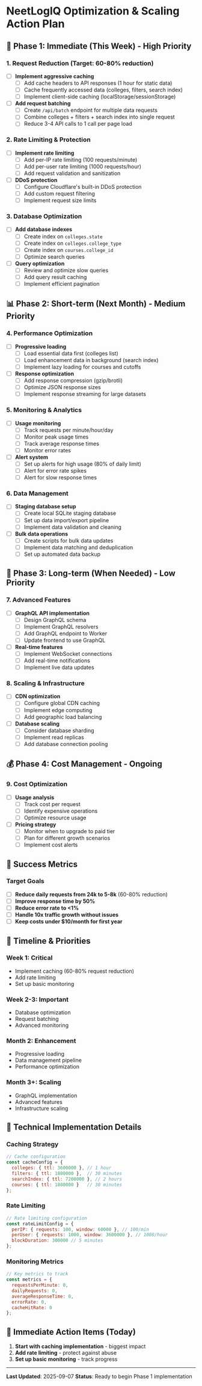 # NeetLogIQ Optimization & Scaling Action Plan

## 🚨 Phase 1: Immediate (This Week) - High Priority

### 1. Request Reduction (Target: 60-80% reduction)
- [ ] **Implement aggressive caching**
  - [ ] Add cache headers to API responses (1 hour for static data)
  - [ ] Cache frequently accessed data (colleges, filters, search index)
  - [ ] Implement client-side caching (localStorage/sessionStorage)
- [ ] **Add request batching**
  - [ ] Create `/api/batch` endpoint for multiple data requests
  - [ ] Combine colleges + filters + search index into single request
  - [ ] Reduce 3-4 API calls to 1 call per page load

### 2. Rate Limiting & Protection
- [ ] **Implement rate limiting**
  - [ ] Add per-IP rate limiting (100 requests/minute)
  - [ ] Add per-user rate limiting (1000 requests/hour)
  - [ ] Add request validation and sanitization
- [ ] **DDoS protection**
  - [ ] Configure Cloudflare's built-in DDoS protection
  - [ ] Add custom request filtering
  - [ ] Implement request size limits

### 3. Database Optimization
- [ ] **Add database indexes**
  - [ ] Create index on `colleges.state`
  - [ ] Create index on `colleges.college_type`
  - [ ] Create index on `courses.college_id`
  - [ ] Optimize search queries
- [ ] **Query optimization**
  - [ ] Review and optimize slow queries
  - [ ] Add query result caching
  - [ ] Implement efficient pagination

## 📊 Phase 2: Short-term (Next Month) - Medium Priority

### 4. Performance Optimization
- [ ] **Progressive loading**
  - [ ] Load essential data first (colleges list)
  - [ ] Load enhancement data in background (search index)
  - [ ] Implement lazy loading for courses and cutoffs
- [ ] **Response optimization**
  - [ ] Add response compression (gzip/brotli)
  - [ ] Optimize JSON response sizes
  - [ ] Implement response streaming for large datasets

### 5. Monitoring & Analytics
- [ ] **Usage monitoring**
  - [ ] Track requests per minute/hour/day
  - [ ] Monitor peak usage times
  - [ ] Track average response times
  - [ ] Monitor error rates
- [ ] **Alert system**
  - [ ] Set up alerts for high usage (80% of daily limit)
  - [ ] Alert for error rate spikes
  - [ ] Alert for slow response times

### 6. Data Management
- [ ] **Staging database setup**
  - [ ] Create local SQLite staging database
  - [ ] Set up data import/export pipeline
  - [ ] Implement data validation and cleaning
- [ ] **Bulk data operations**
  - [ ] Create scripts for bulk data updates
  - [ ] Implement data matching and deduplication
  - [ ] Set up automated data backup

## 🚀 Phase 3: Long-term (When Needed) - Low Priority

### 7. Advanced Features
- [ ] **GraphQL API implementation**
  - [ ] Design GraphQL schema
  - [ ] Implement GraphQL resolvers
  - [ ] Add GraphQL endpoint to Worker
  - [ ] Update frontend to use GraphQL
- [ ] **Real-time features**
  - [ ] Implement WebSocket connections
  - [ ] Add real-time notifications
  - [ ] Implement live data updates

### 8. Scaling & Infrastructure
- [ ] **CDN optimization**
  - [ ] Configure global CDN caching
  - [ ] Implement edge computing
  - [ ] Add geographic load balancing
- [ ] **Database scaling**
  - [ ] Consider database sharding
  - [ ] Implement read replicas
  - [ ] Add database connection pooling

## 💰 Phase 4: Cost Management - Ongoing

### 9. Cost Optimization
- [ ] **Usage analysis**
  - [ ] Track cost per request
  - [ ] Identify expensive operations
  - [ ] Optimize resource usage
- [ ] **Pricing strategy**
  - [ ] Monitor when to upgrade to paid tier
  - [ ] Plan for different growth scenarios
  - [ ] Implement cost alerts

## 🎯 Success Metrics

### Target Goals
- [ ] **Reduce daily requests from 24k to 5-8k** (60-80% reduction)
- [ ] **Improve response time by 50%**
- [ ] **Reduce error rate to <1%**
- [ ] **Handle 10x traffic growth without issues**
- [ ] **Keep costs under $10/month for first year**

## 📅 Timeline & Priorities

### Week 1: Critical
- Implement caching (60-80% request reduction)
- Add rate limiting
- Set up basic monitoring

### Week 2-3: Important
- Database optimization
- Request batching
- Advanced monitoring

### Month 2: Enhancement
- Progressive loading
- Data management pipeline
- Performance optimization

### Month 3+: Scaling
- GraphQL implementation
- Advanced features
- Infrastructure scaling

## 🔧 Technical Implementation Details

### Caching Strategy
```javascript
// Cache configuration
const cacheConfig = {
  colleges: { ttl: 3600000 }, // 1 hour
  filters: { ttl: 1800000 },  // 30 minutes
  searchIndex: { ttl: 7200000 }, // 2 hours
  courses: { ttl: 1800000 }   // 30 minutes
};
```

### Rate Limiting
```javascript
// Rate limiting configuration
const rateLimitConfig = {
  perIP: { requests: 100, window: 60000 }, // 100/min
  perUser: { requests: 1000, window: 3600000 }, // 1000/hour
  blockDuration: 300000 // 5 minutes
};
```

### Monitoring Metrics
```javascript
// Key metrics to track
const metrics = {
  requestsPerMinute: 0,
  dailyRequests: 0,
  averageResponseTime: 0,
  errorRate: 0,
  cacheHitRate: 0
};
```

## 🚀 Immediate Action Items (Today)

1. **Start with caching implementation** - biggest impact
2. **Add rate limiting** - protect against abuse
3. **Set up basic monitoring** - track progress

---

**Last Updated**: 2025-09-07
**Status**: Ready to begin Phase 1 implementation
